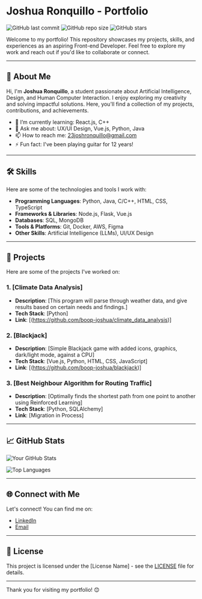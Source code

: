 # Joshua Ronquillo - Portfolio

![GitHub last commit](https://img.shields.io/github/last-commit/[YourUsername]/[YourRepoName]?style=flat-square)
![GitHub repo size](https://img.shields.io/github/repo-size/[YourUsername]/[YourRepoName]?style=flat-square)
![GitHub stars](https://img.shields.io/github/stars/[YourUsername]/[YourRepoName]?style=social)

Welcome to my portfolio! This repository showcases my projects, skills, and experiences as an aspiring Front-end Developer. Feel free to explore my work and reach out if you'd like to collaborate or connect.

---

## 🚀 About Me

Hi, I'm **Joshua Ronquillo**, a student passionate about Artificial Intelligence, Design, and Human Computer Interaction. I enjoy exploring my creativity and solving impactful solutions. Here, you'll find a collection of my projects, contributions, and achievements.

- 🌱 I’m currently learning: React.js, C++
- 💬 Ask me about: UX/UI Design, Vue.js, Python, Java
- 📫 How to reach me: 23joshronquillo@gmail.com
- ⚡ Fun fact: I've been playing guitar for 12 years!

---

## 🛠️ Skills

Here are some of the technologies and tools I work with:

- **Programming Languages**: Python, Java, C/C++, HTML, CSS, TypeScript
- **Frameworks & Libraries**: Node.js, Flask, Vue.js
- **Databases**: SQL, MongoDB
- **Tools & Platforms**: Git, Docker, AWS, Figma
- **Other Skills**:  Artificial Intelligence (LLMs), UI/UX Design

---

## 📂 Projects

Here are some of the projects I've worked on:

### 1. [Climate Data Analysis]
- **Description**: [This program will parse through weather data, and give results based on certain needs and findings.]
- **Tech Stack**: [Python]
- **Link**: [(https://github.com/boop-joshua/climate_data_analysis)]

### 2. [Blackjack]
- **Description**: [Simple Blackjack game with added icons, graphics, dark/light mode, against a CPU]
- **Tech Stack**: [Vue.js, Python, HTML, CSS, JavaScript]
- **Link**: [(https://github.com/boop-joshua/blackjack)]

### 3. [Best Neighbour Algorithm for Routing Traffic]
- **Description**: [Optimally finds the shortest path from one point to another using Reinforced Learning]
- **Tech Stack**: [Python, SQLAlchemy]
- **Link**: [Migration in Process]

---

## 📈 GitHub Stats

![Your GitHub Stats](https://github-readme-stats.vercel.app/api?username=[YourUsername]&show_icons=true&theme=[YourPreferredTheme])

![Top Languages](https://github-readme-stats.vercel.app/api/top-langs/?username=[YourUsername]&layout=compact&theme=[YourPreferredTheme])

---

## 🌐 Connect with Me

Let's connect! You can find me on:

- [LinkedIn]([https://www.linkedin.com/in/[YourProfile]](https://www.linkedin.com/in/joshua-ronquillo/))
- [Email](mailto:[23joshronquillo@gmail.com])

---

## 📝 License

This project is licensed under the [License Name] - see the [LICENSE](LICENSE) file for details.

---

Thank you for visiting my portfolio! 😊
